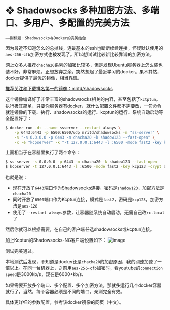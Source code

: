 # ❖ Shadowsocks 多种加密方法、多端口、多用户、多配置的完美方法
`——副标题：Shadowsocks与Docker的完美结合`

因为最近不知道怎么的总掉线，连最基本的ssh也断断续续连接，怀疑默认使用的`aes-256-cfb`加密方式也被发现了。所以想试试比较新比较靠谱的加密方法。

网上众多人推荐`chacha20`系列的加密比较多，但是发现Ubuntu服务器上怎么装也装不好，非常麻烦。正想放弃之余，突然想起了最近学习的docker。果不其然，docker提供了最优的镜像，相当靠谱。

[推荐关注和下载排名第一的镜像：mritd/shadowsocks](https://hub.docker.com/r/mritd/shadowsocks/)

这个镜像编译好了非常丰富的shadowsocks相关的内容，甚至包括了`kctptun`。
执行极其简单，只要你服务器有docker，就什么配置文件都不需要改，一句命令就连镜像的下载、执行、shadowsocks的运行、kcptun的运行、系统自动启动等全配置好了：
```sh
$ docker run -dt --name ssserver --restart always \
    -p 6443:6443 -p 6500:6500/udp mritd/shadowsocks -m "ss-server" \
    -s "-s 0.0.0.0 -p 6443 -m chacha20 -k shadow123 --fast-open" \
    -x -e "kcpserver" -k "-t 127.0.0.1:6443 -l :6500 -mode fast2 -key kcp123 -crypt aes-128"
```
上面相当于在容器里执行了两个命令：
```sh
$ ss-server -s 0.0.0.0 -p 6443 -m chacha20 -k shadow123 --fast-open
$ kcpserver -t 127.0.0.1:6443 -l :6500 -mode fast2 -key kcp123 -crypt aes-128
```
也就是说：
- 现在开放了`6443`端口作为Shadowsocks连接，密码是`shadow123`，加密方法是`chacha20`
- 同时开放了`6500`端口作为Kcptun连接，模式是`fast2`，密码是`kcp123`，加密方法是`aes-128`
- 使用了`--restart always`参数，让容器随系统自动启动。无需自己改`rc.local`了

然后你就可以根据需要，在自己的客户端任选shadowsocks或kcptun连接。

加上Kcptun的Shadowsocks-NG客户端设置如下：
![image](https://user-images.githubusercontent.com/14041622/46271028-252ba000-c57d-11e8-9bd4-163f65f0cec6.png)


测试完美通过。


本地测试后发现，不知道是docker还是`chacha20`的加密原因，我的网速加速了一倍以上。在同一台机器上，之前用`aes-256-cfb`加密时，看youtube的`connection speed`是3000kb/s，现在是6000+kb/s.

如果需要开放多个端口、多个配置、多个加密方法，那就多运行几个docker容器就行了，当然，每个容器必须是不同的端口。亲测完全有效。

具体更详细的参数配置，参考该docker镜像的网页（中文）。
